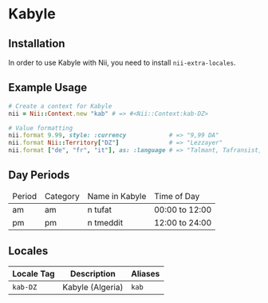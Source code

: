 <!-- This file has been generated. Source: src/docs/languages/_template.md.erb -->

# Kabyle

## Installation

In order to use Kabyle with Nii, you need to install `nii-extra-locales`.

## Example Usage

``` ruby
# Create a context for Kabyle
nii = Nii::Context.new "kab" # => #<Nii::Context:kab-DZ>

# Value formatting
nii.format 9.99, style: :currency            # => "9,99 DA"
nii.format Nii::Territory["DZ"]              # => "Lezzayer"
nii.format ["de", "fr", "it"], as: :language # => "Talmant, Tafransist, Taṭalyanit"
```

## Day Periods


<table>
  <thead>
    <tr>
      <td>Period</td>
      <td>Category</td>
      <td>Name in Kabyle</td>
      <td>Time of Day</td>
    </tr>
  </thead>
  <tbody>
    <tr>
      <td>am</td>
      <td>am</td>
      <td>n tufat</td>
      <td>00:00 to 12:00</td>
    </tr>
    <tr>
      <td>pm</td>
      <td>pm</td>
      <td>n tmeddit</td>
      <td>12:00 to 24:00</td>
    </tr>
  </tbody>
</table>



## Locales

<table>
  <thead>
    <tr>
      <th>Locale Tag</th>
      <th>Description</th>
      <th>Aliases</th>
    </tr>
  </thead>
  <tbody>
    <tr>
      <td><code>kab-DZ</code></td>
      <td>Kabyle (Algeria)</td>
      <td><code>kab</code></td>
    </tr>
  </tbody>
</table>

